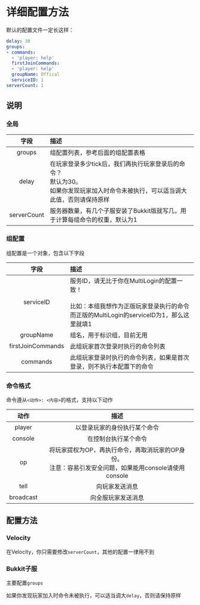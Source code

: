 # 详细配置方法



默认的配置文件一定长这样：
```yaml
delay: 30
groups:
- commands:
  - 'player: help'
  firstJoinCommands:
  - 'player: help'
  groupName: Offical
  serviceID: 1
serverCount: 1
```

## 说明

### 全局

| 字段 | 描述                                                                         |
|:--:|:---------------------------------------------------------------------------|
| groups | 组配置列表，参考后面的组配置表格                                                           |
| delay | 在玩家登录多少tick后，我们再执行玩家登录后的命令？<br>默认为30。<br>如果你发现玩家加入时命令未被执行，可以适当调大此值，否则请保持原样 |
| serverCount | 服务器数量，有几个子服安装了Bukkit版就写几，用于计算每组命令的权重，默认为1                                  |

### 组配置

组配置是一个对象，包含以下字段

|        字段         | 描述                                                                                            |
|:-----------------:|:----------------------------------------------------------------------------------------------|
|     serviceID     | 服务ID，请无比于你在MultiLogin的配置一致！<br><br>比如：本组我想作为正版玩家登录执行的命令<br>而正版的MultiLogin的serviceID为1，那么这里就填1 |
|     groupName     | 组名，用于标识组，目前无用                                                                                 |
 | firstJoinCommands | 此组玩家首次登录时执行的命令列表                                                                              |
|     commands      | 此组玩家登录时执行的命令列表，如果是首次登录，则不执行本配置下的命令                                                            |

### 命令格式

命令遵从`<动作>: <内容>`的格式，支持以下动作

| 动作 |       描述       |
|:--:|:--------------:|
| player | 以登录玩家的身份执行某个命令 |
| console | 在控制台执行某个命令 |
| op | 将玩家提权为OP，再执行命令，再取消玩家的OP身份。<br>注意：容易引发安全问题，如果能用console请使用console |
| tell | 向玩家发送消息 |
| broadcast | 向全服玩家发送消息 |

## 配置方法

### Velocity

在Velocity，你只需要修改`serverCount`，其他的配置一律用不到

### Bukkit子服

主要配置`groups`

如果你发现玩家加入时命令未被执行，可以适当调大`delay`，否则请保持原样